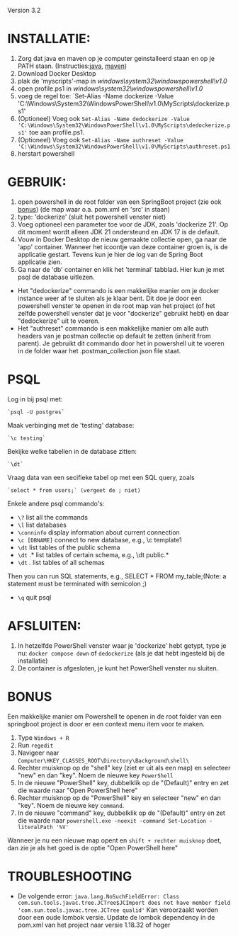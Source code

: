 Version 3.2

# INSTALLATIE:

1. Zorg dat java en maven op je computer geinstalleerd staan en op je PATH staan. (Instructies:[java](https://www.java.com/nl/download/help/path.html), [maven](https://www.baeldung.com/install-maven-on-windows-linux-mac))
2. Download Docker Desktop
3. plak de 'myscripts'-map in _windows\system32\windowspowershell\v1.0_
4. open profile.ps1 in _windows\system32\windowspowershell\v1.0_
5. voeg de regel toe: `Set-Alias -Name dockerize -Value 'C:\Windows\System32\WindowsPowerShell\v1.0\MyScripts\dockerize.ps1'
6. (Optioneel) Voeg ook `Set-Alias -Name dedockerize -Value 'C:\Windows\System32\WindowsPowerShell\v1.0\MyScripts\dedockerize.ps1'` toe aan profile.ps1.
7. (Optioneel) Voeg ook `Set-Alias -Name authreset -Value 'C:\Windows\System32\WindowsPowerShell\v1.0\MyScripts\authreset.ps1`
7. herstart powershell

# GEBRUIK:

1. open powershell in de root folder van een SpringBoot project (zie ook [bonus](#BONUS))
  (de map waar o.a. pom.xml en 'src' in staan)
2. type: 'dockerize' (sluit het powershell venster niet)
3. Voeg optioneel een parameter toe voor de JDK, zoals 'dockerize 21'. Op dit moment wordt alleen JDK 21 ondersteund en JDK 17 is de default.
4. Vouw in Docker Desktop de nieuw gemaakte collectie open, ga naar de 'app' container. 
  Wanneer het icoontje van deze container groen is, is de applicatie gestart. Tevens kun je hier de log van de Spring Boot applicatie zien.
5. Ga naar de 'db' container en klik het 'terminal' tabblad. Hier kun je met psql de database uitlezen. 

- Het "dedockerize" commando is een makkelijke manier om je docker instance weer af te sluiten als je klaar bent. 
Dit doe je door een powershell venster te openen in de root map van het project (of het zelfde powershell venster dat je voor "dockerize" gebruikt hebt) en daar "dedockerize" uit te voeren.
- Het "authreset" commando is een makkelijke manier om alle auth headers van je postman collectie op default te zetten (inherit from parent).
Je gebruikt dit commando door het in powershell uit te voeren in de folder waar het .postman_collection.json file staat.

# PSQL
  Log in bij psql met: 
  
	`psql -U postgres`
	
  Maak verbinging met de 'testing' database: 
  
	`\c testing`
	
  Bekijke welke tabellen in de database zitten: 
  
	`\dt`
	
  Vraag data van een secifieke tabel op met een SQL query, zoals
  
	`select * from users;` (vergeet de ; niet)
	
  Enkele andere psql commando's:
  - `\?` list all the commands
  - `\l` list databases
  - `\conninfo` display information about current connection
  - `\c [DBNAME]` connect to new database, e.g., \c template1
  - `\dt` list tables of the public schema
  - `\dt` <schema-name>.* list tables of certain schema, e.g., \dt public.*
  - `\dt` *.* list tables of all schemas


Then you can run SQL statements, e.g., SELECT * FROM my_table;(Note: a statement must be terminated with semicolon ;)
  - `\q` quit psql

# AFSLUITEN:

1. In hetzelfde PowerShell venster waar je 'dockerize' hebt getypt, type je nu:
	`docker compose down` of `dedockerize` (als je dat hebt ingesteld bij de installatie)
2. De container is afgesloten, je kunt het PowerShell venster nu sluiten.

# BONUS
Een makkelijke manier om Powershell te openen in de root folder van een springboot project is door er een context menu item voor te maken.

1. Type `Windows + R` 
2. Run `regedit`
3. Navigeer naar `Computer\HKEY_CLASSES_ROOT\Directory\Background\shell\`
4. Rechter muisknop op de "shell" key (ziet er uit als een map) en selecteer "new" en dan "key". Noem de nieuwe key `PowerShell`
5. In de nieuwe "PowerShell" key, dubbelklik op de "(Default)" entry en zet die waarde naar "Open PowerShell here"
6. Rechter muisknop op de "PowerShell" key en selecteer "new" en dan "key". Noem de nieuwe key `command`.
7. In de nieuwe "command" key, dubbelklik op de "(Default)" entry en zet die waarde naar `powershell.exe -noexit -command Set-Location -literalPath '%V'`

Wanneer je nu een nieuwe map opent en `shift + rechter muisknop` doet, dan zie je als het goed is de optie "Open PowerShell here"

# TROUBLESHOOTING

- De volgende error: 
`java.lang.NoSuchFieldError: Class com.sun.tools.javac.tree.JCTree$JCImport does not have member field 'com.sun.tools.javac.tree.JCTree qualid'`
Kan veroorzaakt worden door een oude lombok versie. Update de lombok dependency in de pom.xml van het project naar versie 1.18.32 of hoger
  

